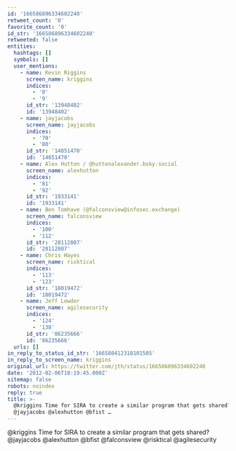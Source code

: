 ```yaml
---
id: '166586896334602240'
retweet_count: '0'
favorite_count: '0'
id_str: '166586896334602240'
retweeted: false
entities:
  hashtags: []
  symbols: []
  user_mentions:
    - name: Kevin Riggins
      screen_name: kriggins
      indices:
        - '0'
        - '9'
      id_str: '13948402'
      id: '13948402'
    - name: jayjacobs
      screen_name: jayjacobs
      indices:
        - '70'
        - '80'
      id_str: '14851470'
      id: '14851470'
    - name: Alex Hutton / @huttonalexander.bsky.social
      screen_name: alexhutton
      indices:
        - '81'
        - '92'
      id_str: '1933141'
      id: '1933141'
    - name: Ben Tomhave (@falconsview@infosec.exchange)
      screen_name: falconsview
      indices:
        - '100'
        - '112'
      id_str: '28112807'
      id: '28112807'
    - name: Chris Hayes
      screen_name: risktical
      indices:
        - '113'
        - '123'
      id_str: '18019472'
      id: '18019472'
    - name: Jeff Lowder
      screen_name: agilesecurity
      indices:
        - '124'
        - '138'
      id_str: '86235666'
      id: '86235666'
  urls: []
in_reply_to_status_id_str: '166580412318101505'
in_reply_to_screen_name: kriggins
original_url: https://twitter.com/jth/status/166586896334602240
date: '2012-02-06T18:19:45.000Z'
sitemap: false
robots: noindex
reply: true
title: >-
  @kriggins Time for SIRA to create a similar program that gets shared?
  @jayjacobs @alexhutton @bfist …
---
```


@kriggins Time for SIRA to create a similar program that gets shared? @jayjacobs @alexhutton @bfist @falconsview @risktical @agilesecurity